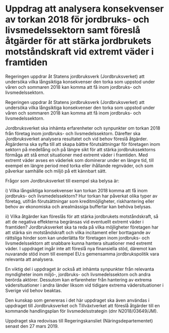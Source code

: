 # Uppdrag att analysera konsekvenser av torkan 2018 för jordbruks- och livsmedelssektorn samt föreslå åtgärder för att stärka jordbrukets motståndskraft vid extremt väder i framtiden

Regeringen uppdrar åt Statens jordbruksverk (Jordbruksverket) att undersöka vilka långsiktiga konsekvenser den torka som uppstod under våren och sommaren 2018 kan komma att få inom jordbruks- och livsmedelssektorn.

Regeringen uppdrar åt Statens jordbruksverk (Jordbruksverket) att undersöka vilka långsiktiga konsekvenser den torka som uppstod under våren och sommaren 2018 kan komma att få inom jordbruks- och livsmedelssektorn.

Jordbruksverket ska inhämta erfarenheter och synpunkter om torkan 2018 från företag inom jordbruks- och livsmedelssektorn. Därefter ska Jordbruksverket analysera resultatet och vid behov föreslå åtgärder. Åtgärderna ska syfta till att skapa bättre förutsättningar för företagen inom sektorn på medellång och på längre sikt för att stärka jordbrukssektorns förmåga att stå emot situationer med extremt väder i framtiden. Med extremt väder avses en väderlek som dominerar under en längre tid, till exempel en längre period med torka eller ihållande regnväder, och som påverkar samhälle och miljö på ett kännbart sätt.

Frågor som Jordbruksverket till exempel ska belysa är:

i) Vilka långsiktiga konsekvenser kan torkan 2018 komma att få inom
jordbruks- och livsmedelssektorn? Hur torkan har påverkat olika typer av företag, utifrån förutsättningar som kreditmöjligheter, riskhantering eller behov av ekonomiska och arealmässiga buffertar kan behöva belysas.

ii) Vilka åtgärder kan föreslås för att stärka jordbrukets motståndskraft, så att de negativa effekterna begränsas vid eventuellt extremt väder i framtiden? Jordbruksverket ska ta reda på vilka möjligheter företagen har att stärka sin motståndskraft och vilka incitament eller borttagande av rättsliga hinder som kan underlätta för företagen inom jordbruks- och livsmedelssektorn att snabbare kunna hantera situationer med extremt väder. I uppdraget ingår inte att föreslå nya finansiella stöd, däremot kan nuvarande stöd inom till exempel EU:s gemensamma jordbrukspolitik vara relevanta att analysera.

En viktig del i uppdraget är också att inhämta synpunkter från relevanta myndigheter inom miljö-, jordbruks- och livsmedelssektorn och andra berörda aktörer. Dessutom kan erfarenheter från hantering av extrema vädersituationer i andra länder liksom vid tidigare extrema vädersituationer i Sverige vid behov beaktas.

Den kunskap som genereras i det här uppdraget ska även användas i uppdraget till Jordbruksverket och Tillväxtverket att föreslå åtgärder till en kommande handlingsplan för livsmedelsstrategin (dnr N2018/03649/JM).

Uppdraget ska redovisas till Regeringskansliet (Näringsdepartementet) senast den 27 mars 2019.
